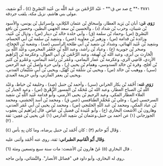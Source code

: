 ٣٨٧١ -** خ صد س ق:** - عَبْد الرَّحْمَن بن عَبد اللَّه بن عُبَيد البَصْرِيّ (٤) ، أَبُو سَعِيد، مولى بني هاشم، نزيل مكة، يلقب جردقة.

**رَوَى عَن:** أبان بْن يَزِيد العطار، وإسحاق بْن عثمان الكِلابي، وإسرائيل بْن يونس، والأسود بْن شيبان، وحرب بْن شداد (د) ، والحسين بْن سعد الجهني البطين، وحصين بْن نافع البَصْرِيّ (س) ،وحماد بْن سلمة (ق) ، وأبي خلدة خالد بْن دينار (س) ، وذيال بْن عُبَيد، وزائدة بْن قدامة (س) ، وزهير بْن معاوية (عس) ، وسَعِيد بْن سلمة بْن أَبي الحسام، وسَعِيد بْن عُبَيد الهنائي، وشداد بْن سَعِيد بْن أَبي طلحة الراسبي (صد) ، وشعبة بْن الحجاج، وصخر بْن جويرية (خ) ، وعباد بْن راشد، وعبد اللَّهِ بْن جَعْفَر المخرمي، وعَبْد اللَّهِ بن الْحَارِث بن أبزى، وعبد الله بْن لَهِيعَة، وعبد الرَّحْمَن بْن أَبي الموال، وعكرمة بْن إِبْرَاهِيم الأزدي، قَاضِي الري، وعكرمة بْن عمار اليمامي، وعُمَر بْن راشد اليمامي، وعَمْرو بْن كثير بْن أفلح، وقرة بْن خالد السدوسي، وهمام بْن يحيى (ر) ، وأبي حرة واصل بْن عبد الرحمن (سي) ، ووهيب بْن خالد (س) ، ويحيى بْن سَلَمَة بْن كُهَيْل، ويحيى بْن أَبي سُلَيْمان المدني، ويحيى بْن يعفر المازني، وأبي خزيمة العبدي.

**رَوَى عَنه:** أَحْمَد بْن بكار الحراني (سي) ، وأحمد بْن حنبل (صد) ، وخليفة بْن خياط، وعَبْد اللَّهِ بْن الصباح العطار، وعبد الله بْن مُحَمَّد بْن المسور الزُّهْرِيّ (س) ، وعبد الجبار بْن العلاء العطار المكي، وعبد الرحيم بْن يحيى الأرمني، وأبو قدامة عُبَيد اللَّهِ بْن سَعِيد السرخسي (س) ، وعلي بْن مُحَمَّد الطنافسي (عس ق) ، ومحمد بْن أسد الخشني، ومحمد بْن عباد المكي، ومحمد بْن عَبد اللَّهِ الخلنجي (س) ، ومحمد بْن يحيى بْن أَبي عُمَر العدني، وهارون بْن الأشعث البخاري (خ) ، وأبو عُبَيدة بْن فضيل بْن عياض. قال إبراهيم بْن يعقوب الجوزجاني (١) عن أحمد بن حنبل،وعثمان بْن سَعِيد الدارمي (١) عَن يحيى بْن مَعِين: ثقة (٢) .

وَقَال أَبُو حاتم (٣) : كان أَحْمَد بْن حنبل يرضاه، وما كان بِهِ بأس (٤) .

**وَقَال أَبُو الْقَاسِم الطبراني:** ثقة، روى عنه أَحْمَد وأثنى عليه.

قال البخاري (٥) عَنْ هارون بْن الأشعث: مات سنة سبع وتسعين ومئة (٦) .

روى له البخاري، وأبو داود في "فضائل الأنصار". والنَّسَائي، وابن ماجه.